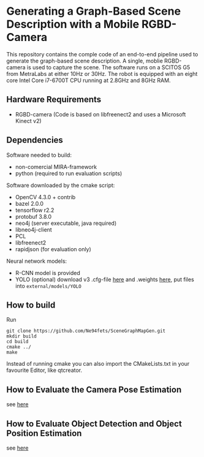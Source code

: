 # Generating a Graph-Based Scene Description with a Mobile RGBD-Camera

This repository contains the comple code of an end-to-end pipeline used to generate the graph-based scene description. A single, moblie RGBD-camera is used to capture the scene. The software runs on a SCITOS G5 from MetraLabs at either 10Hz or 30Hz. The robot is equipped with an eight core Intel Core i7-6700T CPU running at 2.8GHz and 8GHz RAM.

## Hardware Requirements
- RGBD-camera (Code is based on libfreenect2 and uses a Microsoft Kinect v2)

## Dependencies
Software needed to build:
- non-comercial MIRA-framework
- python (required to run evaluation scripts)

Software downloaded by the cmake script:
- OpenCV 4.3.0 + contrib
- bazel 2.0.0
- tensorflow r2.2
- protobuf 3.8.0
- neo4j (server executable, java required)
- libneo4j-client
- PCL
- libfreenect2
- rapidjson (for evaluation only)

Neural network models:
- R-CNN model is provided
- YOLO (optional) download v3 .cfg-file [here](https://github.com/opencv/opencv_extra/tree/master/testdata/dnn) and .weights [here](https://pjreddie.com/darknet/yolo/), put files into `external/models/YOLO`

## How to build
Run
```
git clone https://github.com/Ne94fets/SceneGraphMapGen.git
mkdir build
cd build
cmake ../
make
```

Instead of running cmake you can also import the CMakeLists.txt in your favourite Editor, like qtcreator.

## How to Evaluate the Camera Pose Estimation
see [here](external/evalData/PUTK/README.md)

## How to Evaluate Object Detection and Object Position Estimation
see [here](external/evalData/SUNRGBD-EvalScripts/README.md)
